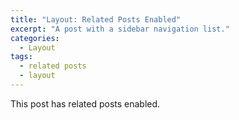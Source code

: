 ```yaml
---
title: "Layout: Related Posts Enabled"
excerpt: "A post with a sidebar navigation list."
categories:
  - Layout
tags:
  - related posts
  - layout
---
```


This post has related posts enabled.